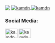 <img align="center" src="https://user-images.githubusercontent.com/109771015/185806188-4ddad38a-484c-4168-9700-fbf48d8b5067.png">

<a href="https://github.com/kamdn">
  <img align="center" src="https://github-readme-stats.vercel.app/api?username=kamdn&show_icons=true&layout=compact&bg_color=424242&title_color=fd5901&icon_color=fd5901&text_color=fff&include_all_commits=true&count_private=true" alt="kamdn" />
</a>
<a href="https://github.com/kamdn">
  <img align="center" src="https://github-readme-stats.vercel.app/api/top-langs?username=kamdn&show_icons=true&layout=compact&langs_count=7&&bg_color=424242&title_color=fd5901&text_color=fff" alt="kamdn" />
</a>

<h3>Social Media:</h3>

<p>
<a href="https://instagram.com/ka.mdn" target="blank"><img align="center" src="https://raw.githubusercontent.com/rahuldkjain/github-profile-readme-generator/master/src/images/icons/Social/instagram.svg" alt="ka.mdn" height="30" width="40" /></a>
<a href="https://linkedin.com/in/kamdn" target="blank"><img align="center" src="https://raw.githubusercontent.com/rahuldkjain/github-profile-readme-generator/master/src/images/icons/Social/linked-in-alt.svg" alt="kamdn" height="30" width="40" /></a>
</p>
